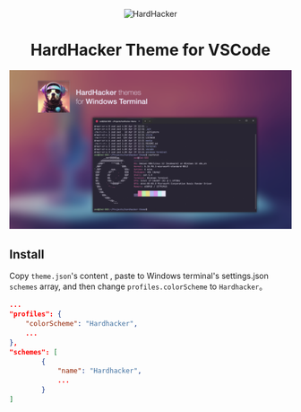 <p align="center">
  <img width="180" src="https://github.com/hardhackerlabs/themes/raw/master/media/logo/logo.png" alt="HardHacker">
</p>

<h1 align="center">
  HardHacker Theme for VSCode
</h1>

![Windows Terminal](screenshots/preview.png)

## Install

Copy `theme.json`'s content , paste to Windows terminal's settings.json `schemes` array,
and then change `profiles.colorScheme` to `Hardhacker`。

```json
...
"profiles": {
    "colorScheme": "Hardhacker",
    ...
},
"schemes": [
        {
            "name": "Hardhacker",
            ...
        }
]
```
